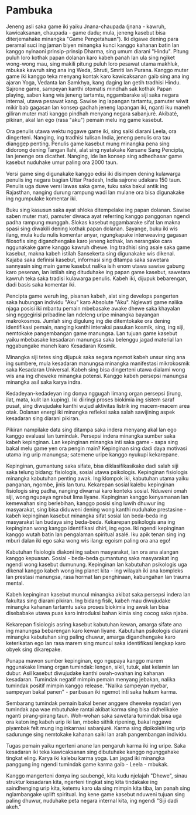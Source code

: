 # Pambuka

Jeneng asli saka game iki yaiku Jnana-chaupada (jnana - kawruh, kawicaksanan, chaupada - game dadu; mula, jeneng kasebut bisa diterjemahake minangka "Game Pengetahuan"). Iki digawe dening para peramal suci ing jaman biyen minangka kunci kanggo kahanan batin lan kanggo nyinaoni prinsip-prinsip Dharma, sing umum diarani "Hindu". Pitung puluh loro kothak papan dolanan karo kabeh panah lan ula sing ngiket wong-wong mau, sing makili pitung puluh loro pesawat utama makhluk, mbukak kawruh sing ana ing Weda, Shruti, Smriti lan Purana. Kanggo muter game iki kanggo teka menyang kontak karo kawicaksanan gaib sing ana ing ajaran Yoga, Vedanta lan Samkhya, kang daging lan getih tradhisi Hindu. Sajrone game, sampeyan kanthi otomatis mindhah sak kothak Papan playing, saben kang wis jeneng tartamtu, nggambarake siji saka negara internal, utawa pesawat kang. Sawise ing lapangan tartamtu, pamuter wiwit mikir bab gagasan lan konsep gadhah jeneng lapangan iki, nganti iku maneh giliran muter mati kanggo pindhah menyang negara sabanjuré. Akibaté, pikiran, akal lan ego (rasa "aku") pemain melu ing game kasebut.

Ora penulis utawa wektu nggawe game iki, sing saiki diarani Leela, ora dingerteni. Nanging, ing tradhisi tulisan India, jeneng penulis ora tau dianggep penting. Penulis game kasebut mung minangka pena sing didorong dening Tangan Ilahi, alat sing nyatakake Kersane Sang Pencipta, lan jenenge ora dicathet. Nanging, ide lan konsep sing adhedhasar game kasebut nuduhake umur paling ora 2000 taun.

Versi game sing digunakake kanggo edisi iki disimpen dening kulawarga penulis ing negara bagian Uttar Pradesh, India sajrone udakara 150 taun. Penulis uga duwe versi lawas saka game, tuku saka bakul antik ing Rajasthan, nanging durung rampung wadi lan mulane ora bisa digunakake ing ngumpulake komentar iki.

Buku sing kasusun saka ayat shloka ditempelake ing papan dolanan. Sawise saben muter mati, pamuter diwaca ayat referring kanggo panggonan ngendi padha rampung munggah. Slokas kasebut nggambarake sifat lan makna spasi sing diwakili dening kothak papan dolanan. Sayange, buku iki wis ilang, mula kudu nulis komentar anyar, ngungkapake interweaving gagasan filosofis sing digandhengake karo jeneng kothak, lan nerangake cara nggunakake game kanggo kawruh dhewe. Ing tradhisi sing asale saka game kasebut, makna kabeh istilah Sansekerta sing digunakake wis dikenal. Kajaba saka definisi kasebut, informasi sing ditampa saka sawetara sannyasin sing main game kasebut nalika isih enom utawa sawise gabung karo pesenan, lan istilah sing dituduhake ing papan game kasebut, sawetara kawruh teka saka tradisi kulawarga penulis. Kabeh iki, dijupuk bebarengan, dadi basis saka komentar iki.

Pencipta game weruh ing, pisanan kabeh, alat sing develops pangerten saka hubungan individu "Aku" karo Absolute "Aku". Nglewati game nalika njaga posisi iki mbantu pemain mbebasake awake dhewe saka khayalan sing nggegirisi pribadine lan ndeleng uripe minangka bayangan makrokosmos. Jumlah sing digulung ing die ditemtokake ora dening identifikasi pemain, nanging kanthi interaksi pasukan kosmik, sing, ing siji, nemtokake pangembangan game manungsa. Lan tujuan game kasebut yaiku mbebasake kesadaran manungsa saka belenggu jagad material lan nggabungake maneh karo Kesadaran Kosmik.

Minangka siji tetes sing dijupuk saka segara ngemot kabeh unsur sing ana ing sumbere, mula kesadaran manungsa minangka manifestasi mikrokosmik saka Kesadaran Universal. Kabeh sing bisa dingerteni utawa dialami wong wis ana ing dheweke minangka potensi. Kanggo kabeh persepsi manungsa minangka asil saka karya indra.

Kedadeyan-kedadeyan ing donya nggugah limang organ persepsi (irung, ilat, mata, kulit lan kuping). Iki diiringi proses biokimia ing sistem saraf pusat, sing diwujudake kanthi wujud aktivitas listrik ing macem-macem area otak. Dolanan energi iki minangka refleksi saka salah sawijining aspek kesadaran sing diarani pikiran.

Pikiran nampilake data sing ditampa saka indera menyang akal lan ego kanggo evaluasi lan tumindak. Persepsi indera minangka sumber saka kabeh kepinginan. Lan kepinginan minangka inti saka game - sapa sing bakal melu game yen ora pengin main? Kepinginan sing dadi daya motivasi utama ing urip manungsa; satemene uripe kanggo nyukupi kekarepane.

Kepinginan, gumantung saka sifate, bisa diklasifikasikake dadi salah siji saka telung bidang: fisiologis, sosial utawa psikologis. Kepinginan fisiologis minangka kabutuhan penting awak. Ing klompok iki, kabutuhan utama yaiku panganan, ngombe, jinis lan turu. Kekarepan sosial kalebu kepinginan fisiologis sing padha, nanging diwarnai karo konteks sosial. Nduweni omah siji, wong ngupaya ngrebut lima liyane. Kepinginan kanggo kenyamanan lan kemewahan sing berlebihan, kanggo posisi sing luwih dhuwur ing masyarakat, sing bisa diduweni dening wong kanthi nuduhake prestasine - kabeh kepinginan kasebut minangka sifat sosial lan beda-beda ing masyarakat lan budaya sing beda-beda. Kekarepan psikologis ana ing kepinginan wong kanggo identifikasi dhiri, ing egoe. Iki ngendi kepinginan kanggo wutah batin lan pengalaman spiritual asalé. Iku apik tenan sing ing mburi dalan iki ego saka wong wis ilang: egoism paling ora ana ego!

Kabutuhan fisiologis diakoni ing saben masyarakat, lan ora ana alangan kanggo kepuasan. Sosial - beda-beda gumantung saka masyarakat ing ngendi wong kasebut dumunung. Kepinginan lan kabutuhan psikologis uga dikenal kanggo kabeh wong ing planet kita - ing wilayah iki ana kompleks lan prestasi manungsa, rasa hormat lan penghinaan, kabungahan lan trauma mental.

Kabeh kepinginan kasebut muncul minangka akibat saka persepsi indera lan fakultas sing diarani pikiran. Ing bidang fisik, kabeh mau diwujudake minangka kahanan tartamtu saka proses biokimia ing awak lan bisa disebabake utawa puas karo introduksi bahan kimia sing cocog saka njaba.

Kekarepan fisiologis asring kasebut kabutuhan kewan, amarga sifate ana ing manungsa bebarengan karo kewan liyane. Kabutuhan psikologis diarani minangka kabutuhan sing paling dhuwur, amarga digandhengake karo keterikatan ego lan rasa marem sing muncul saka identifikasi lengkap karo obyek sing dikarepake.

Punapa mawon sumber kepinginan, ego ngupaya kanggo marem nggunakake limang organ tumindak: lengen, sikil, tutuk, alat kelamin lan dubur. Asil kasebut diwujudake kanthi owah-owahan ing kahanan kesadaran. Tumindak negatif mimpin pemain menyang jebakan, nalika tumindak positif mimpin kanggo release. "Nalika sampeyan nyebar, sampeyan bakal panen" - paribasan iki ngemot inti saka hukum karma.

Sembarang tumindak pemain bakal bener anggere dheweke nyadari yen tumindak apa wae mbutuhake rantai akibat karma sing bisa didhelikake nganti pirang-pirang taun. Woh-wohan saka sawetara tumindak bisa uga ora katon ing kabeh urip iki lan, mboko sithik ripening, bakal nggawe piyambak felt mung ing inkarnasi sabanjuré. Karma sing dipikolehi ing urip sadurunge sing nemtokake kahanan saiki lan arah pangembangan individu.

Tugas pemain yaiku ngerteni anane lan pengaruh karma iki ing uripe. Saka kesadaran iki teka kawicaksanan sing dibutuhake kanggo ngunggahake tingkat eling. Karya iki kalebu karma yoga. Lan jagad iki minangka panggung ing ngendi tumindak game karma gaib - Leela - mbukak.

Kanggo mangerteni donya ing saubengé, kita kudu njelajah "Dhewe", sinau struktur kesadaran kita, ngerteni tingkat sing kita tindakake ing saindhenging urip kita, ketemu karo ula sing mimpin kita tiba, lan panah sing nglambangake uplift spiritual. Ing kene game kasebut nduweni tujuan sing paling dhuwur, nuduhake peta negara internal kita, ing ngendi "Siji dadi akeh."

